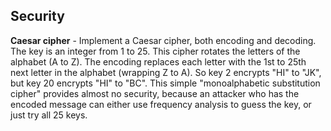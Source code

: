 Security
----------
**Caesar cipher** - Implement a Caesar cipher, both encoding and decoding. 
The key is an integer from 1 to 25. This cipher rotates the letters of 
the alphabet (A to Z). The encoding replaces each letter with the 1st 
to 25th next letter in the alphabet (wrapping Z to A). So key 2 encrypts 
"HI" to "JK", but key 20 encrypts "HI" to "BC". This simple "monoalphabetic 
substitution cipher" provides almost no security, because an attacker who 
has the encoded message can either use frequency analysis to guess the key, 
or just try all 25 keys.

